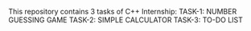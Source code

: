 This repository contains 3 tasks of C++ Internship:
TASK-1: NUMBER GUESSING GAME
TASK-2: SIMPLE CALCULATOR
TASK-3: TO-DO LIST
